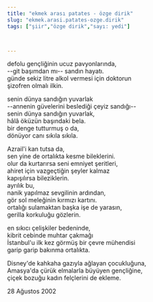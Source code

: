 ```yaml
---
title: "ekmek arası patates - özge dirik"
slug: "ekmek.arasi.patates-ozge.dirik"
tags: ["şiir","özge dirik","sayı: yedi"]



---
```

defolu gençliğinin ucuz pavyonlarında,\
--git başımdan mı-- sandın hayatı.\
günde sekiz litre alkol vermesi için doktorun\
şizofren olmalı ilkin.

senin dünya sandığın yuvarlak\
--annenin güvelerini beslediği çeyiz sandığı--\
senin dünya sandığın yuvarlak,\
hâlâ öküzün başındaki bela.\
bir denge tutturmuş o da,\
dönüyor canı sıkıla sıkıla.

Azrail'i kan tutsa da,\
sen yine de ortalıkta kesme bileklerini.\
olur da kurtarırsa seni emniyet şeritleri,\
ahiret için vazgeçtiğin şeyler kalmaz\
kapışılırsa bileziklerin.\
ayrılık bu,\
nanik yapılmaz sevgilinin ardından,\
gör sol meleğinin kırmızı kartını.\
ortalığı sulamaktan başka işe de yarasın,\
gerilla korkuluğu gözlerin.

en sıkıcı çelişkiler bedeninde,\
kibrit cebinde muhtar çakmağı\
İstanbul'u ilk kez görmüş bir çevre mühendisi\
garip garip bakınma ortalıkta.

Disney'de kahkaha gazıyla ağlayan çocukluğuna,\
Amasya'da çürük elmalarla büyüyen gençliğine,\
çiçek bozuğu kadın felçlerini de ekleme.

28 Ağustos 2002

